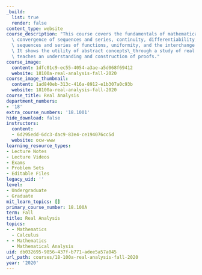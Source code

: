 ```yaml
---
_build:
  list: true
  render: false
content_type: website
course_description: "This course covers the fundamentals of mathematical analysis:\
  \ convergence of sequences and series, continuity, differentiability, Riemann integral,\
  \ sequences and series of functions, uniformity, and the interchange of limit operations.\
  \ It shows the utility of abstract concepts\_through a study of real numbers, and\
  \ teaches an understanding and construction of proofs."
course_image:
  content: 1dfc01c9-ec55-4054-a3ae-a5d068f69412
  website: 18100a-real-analysis-fall-2020
course_image_thumbnail:
  content: 1ad840eb-313c-416a-8912-e1b307a0c93b
  website: 18100a-real-analysis-fall-2020
course_title: Real Analysis
department_numbers:
- '18'
extra_course_numbers: '18.1001'
hide_download: false
instructors:
  content:
  - 6d295edd-6dc3-dac9-83e4-ce194076cc5d
  website: ocw-www
learning_resource_types:
- Lecture Notes
- Lecture Videos
- Exams
- Problem Sets
- Editable Files
legacy_uid: ''
level:
- Undergraduate
- Graduate
mit_learn_topics: []
primary_course_number: 18.100A
term: Fall
title: Real Analysis
topics:
- - Mathematics
  - Calculus
- - Mathematics
  - Mathematical Analysis
uid: db032695-9856-437f-b771-adee5a57a045
url_path: courses/18-100a-real-analysis-fall-2020
year: '2020'
---
```

